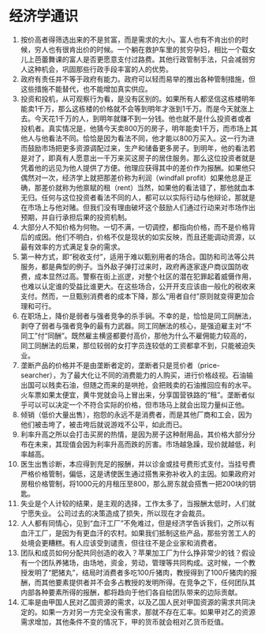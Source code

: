 # 经济学通识

1. 按价高者得筛选出来的不是贫富，而是需求的大小。富人也有不肯出价的时候，穷人也有很肯出价的时候。一个躺在救护车里的贫穷孕妇，相比一个载女儿上芭蕾舞课的富人是否更愿意支付过路费。其他行政管制手法，只会减弱穷人这种机会，巩固那些行政手段丰富的人的优势。
2. 政府有责任并不等于政府有能力。政府可以轻而易举的推出各种管制措施，但这些措施不能替代，也不能增加真实供应。
3. 投资和投机，从可观察行为看，是没有区别的。如果所有人都坚信这栋楼明年能卖1千万，那么这栋楼的价格就不会等到明年才涨到1千万。而是今天就涨上去。今天花1千万的人，到明年就赚不到一分钱。他也就不是什么投资者或者投机者。真实情况是，他猜今天卖800万的房子，明年能卖1千万，而市场上其他人与他看法不同。恰恰是因为看法不同，他才能以800万买入。这一行为进而鼓励市场把更多资源调配过来，生产和储备更多房子。到明年，他的看法若是对了，即真有人愿意出一千万来买这房子的居住服务。那么这位投资者就是凭着他的远见为他人提供了方便。他理应获得其中的差价作为报酬。如果他只偶然对一次，经济学上就把那差价称为利润（windfall profit）如果他总是正确，那差价就称为他禀赋的租（rent）当然，如果他的看法错了，那他就血本无归。任何与这位投资者看法不同的人，都可以以实际行动与他辩论，那就是在市场上与他对赌。但我们没有理由破坏这个鼓励人们通过行动来对市场作出预期，并自行承担后果的投资机制。
4. 大部分人不知价格为何物。一切不满，一切调控，都指向价格，而不是价格背后的成因。他们不明白，价格不仅是现状的如实反映，而且还能调动资源，以最有效率的方式满足复杂的需求。
5. 第一种方式，即“税收支付”，适用于难以甄别用者的场合。国防和司法等公共服务，都是典型的例子。当外敌子弹打过来时，政府再逐家逐户商议国防收费，成本显然过高。警察在街上巡逻，对整个社区的潜在犯罪起着威慑作用，也难以认定谁的受益比谁更大。在这些场合，公开开支应该由一般化的税收来支付。然而，一旦甄别消费者的成本下降，那么“用者自付”原则就变得更加合理和可行。
6. 在职场上，降价是弱者与强者竞争的杀手锏。不幸的是，恰恰是同工同酬法，剥夺了弱者与强者竞争的最有力武器。同工同酬法的核心，是强迫雇主对“不同工”付“同酬”。既然雇主横竖都要付高价，那他为什么不雇佣能力较高的，同工同酬法的后果，那位较弱的女打字员连较低的工资都拿不到，只能被迫失业。
7. 垄断产品的价格并不是由垄断者定的，垄断者只是觅价者（price-searcher），为了最大化让不同的消费能力的人购买，进行价格歧视。石油输出国可以贱卖石油，但随之而来的是哄抢，会把贱卖的石油推回应有的水平。火车票如果太便宜，黄牛党就会马上冒出来，分享国营铁路的“租”。垄断者似乎可以可以决定一个不符合实际的价格，但市场马上就会出现力量纠正他。
8. 倾销（低价大量出售），抱怨的永远不是消费者，而是其他厂商和工会，因为他们被击垮了，被击垮后就说游戏不公平，如此而已。
9. 利率升高之所以会打击买房的热情，是因为房子这种耐用品，其价格大部分分布在未来，其现值会因为利率升高而跌的厉害。市场越急躁，现价就越低，利率越高。
10. 医生出售诊断，本应得到充足的报酬，并以诊金或挂号费形式支付。当挂号费严格价格管制，偏低，这是诱使医生通过搭售来弥补收入的主因。如果政府对房租价格管制，将1000元的月租压至800，那么房东就会搭售一把200块的钥匙。
11. 失业是个人计较的结果，是主观的选择，工作太多了，当报酬太低时，人们就宁愿失业。 公司过去的决策造成了损失，所以现在才会裁员。
12. 人人都有同情心，见到“血汗工厂”不免难过，但是经济学告诉我们，之所以有血汗工厂，是因为有更血汗的农村。如果我们抵制这些产品，那些穷苦工人的处境会更糟糕。有人应该受到谴责，但往往不是企业家和消费者。
13. 团队和成员如何分配共同创造的收入？苹果加工厂为什么挣非常少的钱？假设有一个团队养猪场，由场地，资金，劳动，管理等共同构成。这时候，一个教授发明了“肥猪丸”，结局时消费者多吃100斤猪肉，教授得到了100斤猪肉的报酬，而其他要素提供者并不会多占教授的发明所得。在竞争之下，任何团队其内部各种要素所得的报酬，都将趋向于他们各自给团队带来的边际贡献。
14. 汇率是由甲国人民对乙国资源的需求，以及乙国人民对甲国资源的需求共同决定的。如果一方对另一方完全没有需求，那就不存在汇率。如果甲对乙的资源需求增加，其他条件不变的情况下，甲的货币就会相对乙货币贬值。

